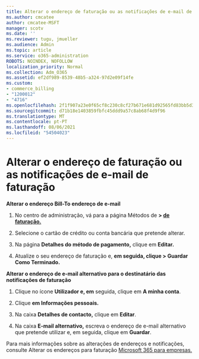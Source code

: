 ```yaml
---
title: Alterar o endereço de faturação ou as notificações de e-mail de faturação
ms.author: cmcatee
author: cmcatee-MSFT
manager: scotv
ms.date: ''
ms.reviewer: tugu, jmueller
ms.audience: Admin
ms.topic: article
ms.service: o365-administration
ROBOTS: NOINDEX, NOFOLLOW
localization_priority: Normal
ms.collection: Adm_O365
ms.assetid: ef2df989-8539-48b5-a324-97d2e09f14fe
ms.custom:
- commerce_billing
- "1200012"
- "4716"
ms.openlocfilehash: 2f1f907a23e0f65cf8c230c8cf27b671e681d92565fd83bb5d39ebf3c53ab9fd
ms.sourcegitcommit: d71b18e1403859fbfc45ddd9a57c8ab68f4d9f96
ms.translationtype: MT
ms.contentlocale: pt-PT
ms.lasthandoff: 08/06/2021
ms.locfileid: "54504023"
---
```

# <a name="change-billing-address-or-billing-email-notifications"></a>Alterar o endereço de faturação ou as notificações de e-mail de faturação

**Alterar o endereço Bill-To endereço de e-mail**

1. No centro de administração, vá para a página Métodos de **> [de faturação.](https://go.microsoft.com/fwlink/p/?linkid=2018806)**

2. Selecione o cartão de crédito ou conta bancária que pretende alterar.

3. Na página **Detalhes do método de pagamento,** clique em **Editar.**

4. Atualize o seu endereço de faturação e, **em seguida, clique > Guardar Como Terminado.**

**Alterar o endereço de e-mail alternativo para o destinatário das notificações de faturação** 

1. Clique no ícone **Utilizador e, em** seguida, clique em **A minha conta**.

2. Clique **em Informações pessoais.**

3. Na caixa **Detalhes de contacto,** clique em **Editar**.

4. Na caixa **E-mail alternativo,** escreva o endereço de e-mail alternativo que pretende utilizar e, em seguida, clique em **Guardar**.

Para mais informações sobre as alterações de endereços e notificações, consulte Alterar os endereços para faturação [Microsoft 365 para empresas.](/microsoft-365/commerce/billing-and-payments/change-your-billing-addresses)
